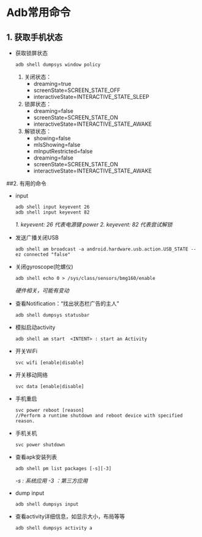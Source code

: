 # Adb常用命令

## 1. 获取手机状态

- 获取锁屏状态

  ```shell
  adb shell dumpsys window policy
  ```

  1. 关闭状态： 
     - dreaming=true 
     - screenState=SCREEN_STATE_OFF 
     -  interactiveState=INTERACTIVE_STATE_SLEEP
  2. 锁屏状态： 
     - dreaming=false
     - screenState=SCREEN_STATE_ON
     - interactiveState=INTERACTIVE_STATE_AWAKE
  3. 解锁状态：
     - showing=false
     - mIsShowing=false
     - mInputRestricted=false
     - dreaming=false
     - screenState=SCREEN_STATE_ON
     - interactiveState=INTERACTIVE_STATE_AWAKE



##2. 有用的命令

   - input

     ```shell
     adb shell input keyevent 26
     adb shell input keyevent 82
     ```

     *1. keyevent: 26 代表电源键 power*
     *2. keyevent: 82 代表尝试解锁*

   - 发送广播关闭USB

     ```shell
     adb shell am broadcast -a android.hardware.usb.action.USB_STATE --ez connected "false"
     ```

   - 关闭gyroscope(陀螺仪)

     ```shell
     adb shell echo 0 > /sys/class/sensors/bmg160/enable
     ```

     *硬件相关，可能有变动*

   - 查看Notification：“找出状态栏广告的主人”

     ```shell
     adb shell dumpsys statusbar
     ```

   - 模拟启动activity

     ```shell
     adb shell am start  <INTENT> : start an Activity
     ```

   - 开关WiFi

     ```shell
     svc wifi [enable|disable]
     ```

   - 开关移动网络

     ```shell
     svc data [enable|disable]
     ```

   - 手机重启

     ```shell
     svc power reboot [reason]
     //Perform a runtime shutdown and reboot device with specified reason.
     ```

   - 手机关机

     ```shell
     svc power shutdown
     ```

   - 查看apk安装列表

     ```shell
     adb shell pm list packages [-s][-3]
     ```

     *-s : 系统应用 -3 ：第三方应用*
     
   - dump input
   
     ```shell
     adb shell dumpsys input
     ```
   
   - 查看activity详细信息，如显示大小，布局等等
   
     ```shell
     adb shell dumpsys activity a
     ```
   
     

		
